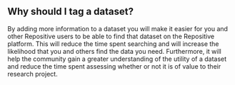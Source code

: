 ## Why should I tag a dataset?

By adding more information to a dataset you will make it easier for you and other Repositive users to be able to find that dataset on the Repositive platform. This will reduce the time spent searching and will increase the likelihood that you and others find the data you need. Furthermore, it will help the community gain a greater understanding of the utility of a dataset and reduce the time spent assessing whether or not it is of value to their research project.
